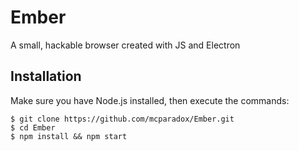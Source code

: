 # Ember
A small, hackable browser created with JS and Electron

## Installation
Make sure you have Node.js installed, then execute the commands:
```
$ git clone https://github.com/mcparadox/Ember.git
$ cd Ember
$ npm install && npm start
```
